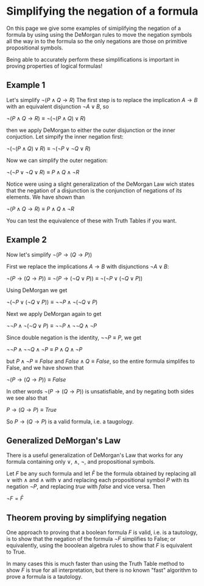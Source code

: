 # Simplifying the negation of a formula

On this page we give some examples of simiplifying the negation of a formula
by using using the DeMorgan rules to move the negation symbols all the way in to the formula
so the only negations are those on primitive propositional symbols.

Being able to accurately perform these simplifications is important in proving properties of logical formulas!

## Example 1
Let's simplify $\neg(P\wedge Q \rightarrow R)$
The first step is to replace the implication $A\rightarrow B$ with an equivalent disjunction $\neg A \vee B$, so

$\neg(P\wedge Q \rightarrow R) \equiv \neg(\neg(P\wedge Q) \vee R)$

then we apply DeMorgan to either the outer disjunction or the inner conjuction. Let simpify the inner negation first:

$\neg(\neg(P\wedge Q) \vee R) \equiv \neg ( \neg P \vee \neg Q \vee R)$

Now we can simplify the outer negation:

$\neg ( \neg P \vee \neg Q \vee R) \equiv P \wedge Q \wedge \neg R$

Notice were using a slight generalization of the DeMorgan Law wich states that the negation of a disjunction 
is the conjunction of negations of its elements. We have shown than

$\neg(P\wedge Q \rightarrow R) \equiv  P \wedge Q \wedge \neg R$

You can test the equivalence of these with Truth Tables if you want.

## Example 2
Now let's simplify $\neg (P \rightarrow (Q \rightarrow P))$

First we replace the implications $A\rightarrow B$ with disjunctions $\neg A \vee B$:

$\neg (P \rightarrow (Q \rightarrow P)) \equiv \neg (P \rightarrow (\neg Q \vee P)) \equiv \neg (\neg P \vee (\neg Q \vee P))$

Using DeMorgan we get

$\neg (\neg P \vee (\neg Q \vee P)) \equiv \neg\neg P \wedge \neg(\neg Q \vee P)$

Next we apply DeMorgan again to get 

$\neg\neg P \wedge \neg(\neg Q \vee P) \equiv \neg\neg P \wedge \neg\neg Q \wedge \neg P$

Since double negation is the identity, $\neg\neg P\equiv P$, we get 

$\neg\neg P \wedge \neg\neg Q \wedge \neg P \equiv P \wedge Q \wedge \neg P$

but $P \wedge \neg P \equiv False$ and $False \wedge Q \equiv False$, so the entire formula
simplifes to False, and we have shown that

$\neg (P \rightarrow (Q \rightarrow P)) \equiv False$

In other words $\neg (P \rightarrow (Q \rightarrow P))$ is unsatisfiable, 
and by negating both sides we see also that

$P \rightarrow (Q \rightarrow P) \equiv True$

So $P\rightarrow (Q \rightarrow P)$ is a valid formula, i.e. a taugology.

## Generalized DeMorgan's Law
There is a useful generalization of DeMorgan's Law that works for any formula containing only $\vee$, $\wedge$, $\neg$, and propositional symbols.

Let $F$ be any such formula and let $\bar{F}$ be the formula obtained by replacing all $\vee$ with $\wedge$ and $\wedge$ with $\vee$ and replacing each propositional symbol $P$ with its negation $\neg P$, and replacing $true$ with $false$ and vice versa. Then

$\neg F = \bar{F}$

## Theorem proving by simplifying negation
One approach to proving that a boolean formula $F$ is valid, i.e. is a tautology, is to show that the
negation of the formula $\neg F$ simplifies to False; or equivalently, using the booolean algebra rules
to show that $F$ is equivalent to True.

In many cases this is much faster than using the Truth Table method to show $F$ is true for all interpretation, but there is no known "fast" algorithm to prove a formula is a tautology.


